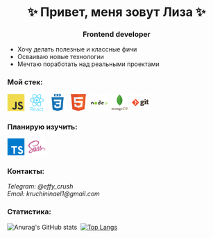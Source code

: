 <!-- Me, looking at ur code:

![FB_IMG_1610023982480](https://user-images.githubusercontent.com/88044471/130312705-8e1156b9-d810-4b84-85d5-3934ac23a79d.jpg) -->

<h1 align="center">✨ Привет, меня зовут Лиза ✨</h1>
<h3 align="center">Frontend developer</h3>

<ul>
    <li>Хочу делать полезные и классные фичи</li>
    <li>Осваиваю новые технологии</li>
    <li>Мечтаю поработать над реальными проектами</li>
</ul>

<h3>Мой стек:</h3>
<div>
    <img src="https://github.com/devicons/devicon/blob/master/icons/javascript/javascript-original.svg" title="JavaScript" alt="JavaScript" width="40" height="40"/>&nbsp;
  <img src="https://github.com/devicons/devicon/blob/master/icons/react/react-original-wordmark.svg" title="React" alt="React" width="40" height="40"/>&nbsp; 
  <img src="https://github.com/devicons/devicon/blob/master/icons/css3/css3-plain-wordmark.svg"  title="CSS3" alt="CSS" width="40" height="40"/>&nbsp;
  <img src="https://github.com/devicons/devicon/blob/master/icons/html5/html5-original.svg" title="HTML5" alt="HTML" width="40" height="40"/>&nbsp;
  <img src="https://github.com/devicons/devicon/blob/master/icons/nodejs/nodejs-original-wordmark.svg" title="NodeJS" alt="NodeJS" width="40" height="40"/>&nbsp;
  <img src="https://github.com/devicons/devicon/blob/master/icons/mongodb/mongodb-original-wordmark.svg" title="MongoDB" alt="MongoDB" width="40" height="40"/>&nbsp;
  <img src="https://github.com/devicons/devicon/blob/master/icons/git/git-original-wordmark.svg" title="Git" **alt="Git" width="40" height="40"/>
</div>

<h3>Планирую изучить:</h3>
<div>
    <img src="https://github.com/devicons/devicon/blob/master/icons/typescript/typescript-original.svg" title="TypeScript" alt="TypeScript" width="40" height="40"/>&nbsp;
    <img src="https://github.com/devicons/devicon/blob/master/icons/sass/sass-original.svg" title="SASS" alt="SASS" width="40" height="40"/>&nbsp;
</div>

<h3>Контакты:</h3>
<div><i>Telegram: @effy_crush</i></div>
<div><i>Email: kruchininael1@gmail.com</i></div>

<h3>Статистика:</h3>

![Anurag's GitHub stats](https://github-readme-stats.vercel.app/api?username=KarasikLizl&show_icons=true&theme=tokyonight)&nbsp;
[![Top Langs](https://github-readme-stats.vercel.app/api/top-langs/?username=KarasikLizl&layout=compact&theme=tokyonight)](https://github.com/anuraghazra/github-readme-stats)

  


<!--
**KarasikLizl/KarasikLizl** is a ✨ _special_ ✨ repository because its `README.md` (this file) appears on your GitHub profile.

Here are some ideas to get you started:

- 🔭 I’m currently working on ...
- 🌱 I’m currently learning ...
- 👯 I’m looking to collaborate on ...
- 🤔 I’m looking for help with ...
- 💬 Ask me about ...
- 📫 How to reach me: ...
- 😄 Pronouns: ...
- ⚡ Fun fact: ...
-->
